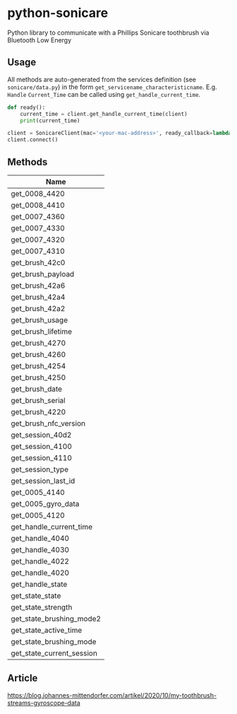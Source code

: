 # python-sonicare

Python library to communicate with a Phillips Sonicare toothbrush via Bluetooth Low Energy

## Usage

All methods are auto-generated from the services definition (see `sonicare/data.py`) in the form `get_servicename_characteristicname`. E.g. `Handle` `Current_Time` can be called using `get_handle_current_time`.

```python
def ready():
    current_time = client.get_handle_current_time(client)
    print(current_time)

client = SonicareClient(mac='<your-mac-address>', ready_callback=lambda: ready())
client.connect()
```

## Methods

| Name |
|---|
| get_0008_4420 |
| get_0008_4410 |
| get_0007_4360 |
| get_0007_4330 |
| get_0007_4320 |
| get_0007_4310 |
| get_brush_42c0 |
| get_brush_payload |
| get_brush_42a6 |
| get_brush_42a4 |
| get_brush_42a2 |
| get_brush_usage |
| get_brush_lifetime |
| get_brush_4270 |
| get_brush_4260 |
| get_brush_4254 |
| get_brush_4250 |
| get_brush_date |
| get_brush_serial |
| get_brush_4220 |
| get_brush_nfc_version |
| get_session_40d2 |
| get_session_4100 |
| get_session_4110 |
| get_session_type |
| get_session_last_id |
| get_0005_4140 |
| get_0005_gyro_data |
| get_0005_4120 |
| get_handle_current_time |
| get_handle_4040 |
| get_handle_4030 |
| get_handle_4022 |
| get_handle_4020 |
| get_handle_state |
| get_state_state |
| get_state_strength |
| get_state_brushing_mode2 |
| get_state_active_time |
| get_state_brushing_mode |
| get_state_current_session |

## Article

https://blog.johannes-mittendorfer.com/artikel/2020/10/my-toothbrush-streams-gyroscope-data
